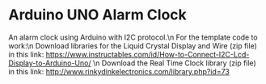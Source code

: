 # Arduino UNO Alarm Clock
An alarm clock using Arduino with I2C protocol.\n
For the template code to work:\n
Download libraries for the Liquid Crystal Display and Wire (zip file) in this link: https://www.instructables.com/id/How-to-Connect-I2C-Lcd-Display-to-Arduino-Uno/ \n
Download the Real Time Clock library (zip file) in this link: http://www.rinkydinkelectronics.com/library.php?id=73

